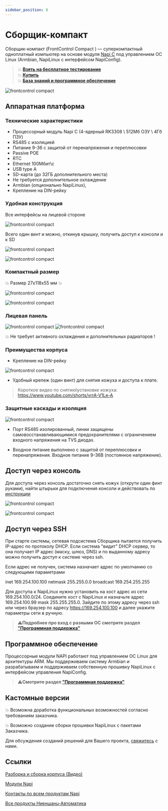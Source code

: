 ```yaml
---
sidebar_position: 6
---
```


# Сборщик-компакт

Сборщик-компакт (FrontControl Compact ) — суперкомпактный одноплатный компьютер на основе модуля [Napi C](/docs/napi-intro) под управлением ОС Linux (Armbian, NapiLinux c интерфейсом NapiConfig).

>:boom: **[Взять на бесплатное тестирование](https://nnz-ipc.ru/fc/anketa_compact/)**  
> :boom: **[Купить](https://nnz-ipc.ru/catalogue/front_man/front_compact/front_compact_159_101/)**  
> :boom: **[База знаний и программное обеспечение](/software/)**

<!-- ![frontcontrol compact](img-compact/cc1.png) -->
![frontcontrol compact](../img-compact/banners/fcc-din.jpg)

## Аппаратная платформа

### Технические характеристики

- Процессорный модуль Napi C (4-ядерный RK3308 \ 512Мб ОЗУ \ 4Гб ПЗУ)
- RS485 c изоляцией
- Питание 9-36 с защитой от перенапряжения и переплюсовки
- Passive POE
- RTC
- Ethernet 100Мбит\с
- USB type A
- SD-карта (до 32ГБ дополнительного места)
- Не требуется дополнительное охлаждение
- Armbian (опционально NapiLinux), 
- Крепление на DIN-рейку

### Удобная конструкция

Все интерфейсы на лицевой стороне

![frontcontrol compact](../img-compact/balck1.jpg)

Всего один винт и можно, откинув крышку, получить доступ к консоли и к SD

![frontcontrol compact](../img-compact/balck2.jpg)

![frontcontrol compact](../img-compact/balck-n4.jpg)

### Компактный размер

:boom: Размер 27х118х55 мм :boom:

![frontcontrol compact](../img-compact/cl4.png)

![frontcontrol compact](../img-compact/paint1.png)

### Лицевая панель

<!-- ![frontcontrol compact](../img-compact/c2.png) -->

![frontcontrol compact](../img-compact/front-panel-black-1jpg.jpg)
![frontcontrol compact](../img-compact/front-panel-black-zoom1.jpg)

:boom: Не требует активного охлаждения и дополнительных радиаторов !

<!-- ![frontcontrol compact](../img-compact/cl6.png) -->

### Преимущества корпуса

- Крепление на DIN-рейку
  
![frontcontrol compact](../img-compact/cli4.png)

- Удобный крепеж (один винт) для снятия кожуха и доступа к плате.

>Короткое видео по снятию\установке кожуха: https://www.youtube.com/shorts/vrrA-V1Le-A


### Защитные каскады и изоляция

![frontcontrol compact](../img-compact/c-inside1.png)

- Порт RS485 изолированный, линии защищены самовосстанавливающимися предохранителями с ограничением входного напряжения на TVS диодах.

- Входное питание выполнено с защитой от переплюсовки и перенапряжения. Входное питание 9-36В (постоянное напряжение).

## Доступ через консоль

Для доступа через консоль достаточно снять кожух (открути один финт руками), найти штырьки для подключения консоли и действовать по [инструкции](../../software/console/)

![frontcontrol compact](../../software/console/img-console/c1.jpg)

![frontcontrol compact](../img-compact/console-connect/console-connect-2.jpg)

## Доступ через SSH

При старте системы, сетевая подсистема Сборщика пытается получить IP-адрес по протоколу DHCP. Если система "видит" DHCP сервер, то она получает IP адрес (маску, шлюз, DNS) и по выданному адресу можно получить доступ к системе через ssh.

Если адрес не получен, система назначает адрес по умолчанию со следующими параметрами

inet 169.254.100.100 netmask 255.255.0.0 broadcast 169.254.255.255

Для доступа к NapiLinux нужно установить на хост адрес из сети 169.254.100.0/24. Соедините хост с NapiLinux и назначьте адрес 169.254.100.99 mask 255.255.255.0. Зайдите по этому адресу через ssh или через браузер по адресу https://169.254.100.100 и далее укажите параметры сети в ручную.

>:warning:**Подробнее про вход с разными ОС смотрите раздел ["Программная поддержка"](/software)**

## Программное обеспечение

Процессорные модули NAPI работают под управлением ОС Linux для архитектуры ARM. Мы поддерживаем систему Armbian и разрабатываем и поддерживаем собственную прошивку NapiLinux с интерфейсом управления NapiConfig.

>:warning:**Смотрите раздел ["Программная поддержка"](/software)**

## Кастомные версии

:boom: Возможна доработка функциональных возможностей согласно требованиям заказчика.

:boom: Возможно создание сборки прошивки NapiLinux с пакетами Заказчика.

Для обсуждения созданий решений для Вашего проекта, [свяжитесь](/contacts) с нами.

## Ссылки

[Разборка и сборка корпуса (Видео)](https://youtube.com/shorts/Lm_XV_x1xTE?feature=share)

[Модули Napi](/docs/napi-intro)

[Контакты по всем продуктам Napi](/contacts)

[Все продукты Ниеншанц-Автоматика](http://www.nnz-ipc.ru)
